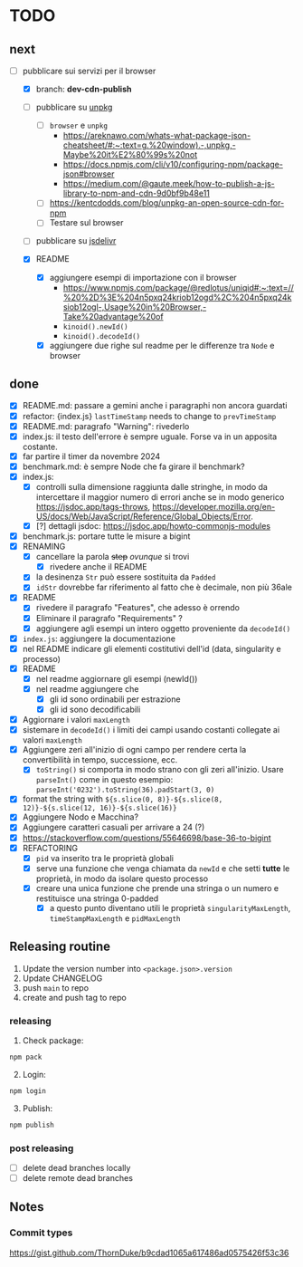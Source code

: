 # TODO

## next

- [ ] pubblicare sui servizi per il browser

  - [x] branch: **dev-cdn-publish**

  - [ ] pubblicare su [unpkg](https://unpkg.com)
    - [ ] `browser` e `unpkg`
      - <https://areknawo.com/whats-what-package-json-cheatsheet/#:~:text=g.%20window).-,unpkg,-Maybe%20it%E2%80%99s%20not>
      - <https://docs.npmjs.com/cli/v10/configuring-npm/package-json#browser>
      - <https://medium.com/@gaute.meek/how-to-publish-a-js-library-to-npm-and-cdn-9d0bf9b48e11>
    - [ ] <https://kentcdodds.com/blog/unpkg-an-open-source-cdn-for-npm>
    - [ ] Testare sul browser
  - [ ] pubblicare su [jsdelivr](https://www.jsdelivr.com/)

  - [x] README
    - [x] aggiungere esempi di importazione con il browser
      - <https://www.npmjs.com/package/@redlotus/uniqid#:~:text=//%20%2D%3E%204n5pxq24kriob12ogd%2C%204n5pxq24ksiob12ogl-,Usage%20in%20Browser,-Take%20advantage%20of>
      - `kinoid().newId()`
      - `kinoid().decodeId()`
    - [x] aggiungere due righe sul readme per le differenze tra `Node` e browser

## done

- [x] README.md: passare a gemini anche i paragraphi non ancora guardati
- [x] refactor: {index.js} `lastTimeStamp` needs to change to `prevTimeStamp`
- [x] README.md: paragrafo "Warning": rivederlo
- [x] index.js: il testo dell'errore è sempre uguale. Forse va in un apposita costante.
- [x] far partire il timer da novembre 2024
- [x] benchmark.md: è sempre Node che fa girare il benchmark?
- [x] index.js:
  - [x] controlli sulla dimensione raggiunta dalle stringhe, in modo da intercettare il maggior
        numero di errori anche se in modo generico <https://jsdoc.app/tags-throws>,
        <https://developer.mozilla.org/en-US/docs/Web/JavaScript/Reference/Global_Objects/Error>.
  - [x] [?] dettagli jsdoc: <https://jsdoc.app/howto-commonjs-modules>
- [x] benchmark.js: portare tutte le misure a bigint
- [x] RENAMING
  - [x] cancellare la parola ~~step~~ _ovunque_ si trovi
    - [x] rivedere anche il README
  - [x] la desinenza `Str` può essere sostituita da `Padded`
  - [x] `idStr` dovrebbe far riferimento al fatto che è decimale, non più 36ale
- [x] README
  - [x] rivedere il paragrafo "Features", che adesso è orrendo
  - [x] Eliminare il paragrafo "Requirements" ?
  - [x] aggiungere agli esempi un intero oggetto proveniente da `decodeId()`
- [x] `index.js`: aggiungere la documentazione
- [x] nel README indicare gli elementi costitutivi dell'id (data, singularity e processo)
- [x] README
  - [x] nel readme aggiornare gli esempi (newId())
  - [x] nel readme aggiungere che
    - [x] gli id sono ordinabili per estrazione
    - [x] gli id sono decodificabili
- [x] Aggiornare i valori `maxLength`
- [x] sistemare in `decodeId()` i limiti dei campi usando costanti collegate ai valori `maxLength`
- [x] Aggiungere zeri all'inizio di ogni campo per rendere certa la convertibilità in tempo,
      successione, ecc.
  - [x] `toString()` si comporta in modo strano con gli zeri all'inizio. Usare `parseInt()` come in
        questo esempio: `parseInt('0232').toString(36).padStart(3, 0)`
- [x] format the string with `${s.slice(0, 8)}-${s.slice(8, 12)}-${s.slice(12, 16)}-${s.slice(16)}`
- [x] Aggiungere Nodo e Macchina?
- [x] Aggiungere caratteri casuali per arrivare a 24 (?)
- [x] <https://stackoverflow.com/questions/55646698/base-36-to-bigint>
- [x] REFACTORING
  - [x] `pid` va inserito tra le proprietà globali
  - [x] serve una funzione che venga chiamata da `newId` e che setti **tutte** le proprietà, in modo
        da isolare questo processo
  - [x] creare una unica funzione che prende una stringa o un numero e restituisce una stringa
        0-padded
    - [x] a questo punto diventano utili le proprietà `singularityMaxLength`, `timeStampMaxLength` e
          `pidMaxLength`

## Releasing routine

1. Update the version number into `<package.json>.version`
2. Update CHANGELOG
3. push `main` to repo
4. create and push tag to repo

### releasing

1. Check package:

```bash
npm pack
```

2. Login:

```bash
npm login
```

3. Publish:

```bash
npm publish
```

### post releasing

- [ ] delete dead branches locally
- [ ] delete remote dead branches

## Notes

### Commit types

<https://gist.github.com/ThornDuke/b9cdad1065a617486ad0575426f53c36>
